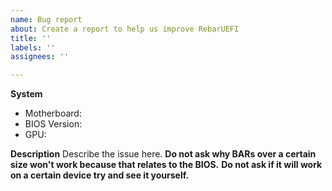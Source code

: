 ```yaml
---
name: Bug report
about: Create a report to help us improve RebarUEFI
title: ''
labels: ''
assignees: ''

---
```


**System**
 - Motherboard: 
 - BIOS Version:
 - GPU: 

**Description**
Describe the issue here. **Do not ask why BARs over a certain size won't work because that relates to the BIOS.** **Do not ask if it will work on a certain device try and see it yourself.**
